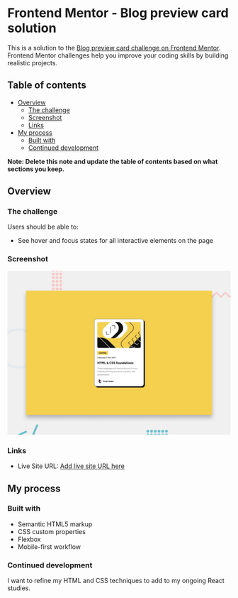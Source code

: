 # Frontend Mentor - Blog preview card solution

This is a solution to the [Blog preview card challenge on Frontend Mentor](https://www.frontendmentor.io/challenges/blog-preview-card-ckPaj01IcS). Frontend Mentor challenges help you improve your coding skills by building realistic projects. 

## Table of contents

- [Overview](#overview)
  - [The challenge](#the-challenge)
  - [Screenshot](#screenshot)
  - [Links](#links)
- [My process](#my-process)
  - [Built with](#built-with)
  - [Continued development](#continued-development)

**Note: Delete this note and update the table of contents based on what sections you keep.**

## Overview

### The challenge

Users should be able to:

- See hover and focus states for all interactive elements on the page

### Screenshot

![preview](./preview.jpg)
 

### Links

- Live Site URL: [Add live site URL here](https://changcarlos.github.io/blog-preview-card-main/)

## My process

### Built with

- Semantic HTML5 markup
- CSS custom properties
- Flexbox
- Mobile-first workflow


### Continued development

I want to refine my HTML and CSS techniques to add to my ongoing React studies.

